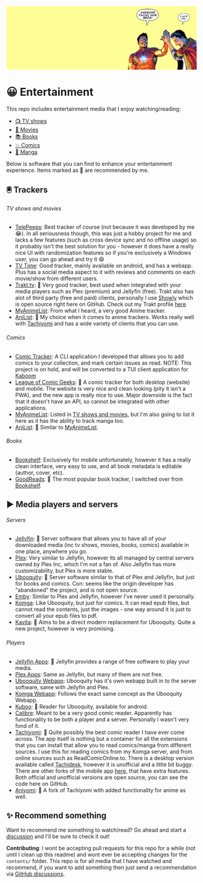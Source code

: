 ![](header.png)

😀 Entertainment
=====================

This repo includes entertainment media that I enjoy watching/reading:

- [📺 TV shows](contents/tv-shows.md)
- [🎥 Movies](contents/movies.md)
- [📚 Books](contents/books.md)
- [💥 Comics](contents/comics.md)
- [💬 Manga](contents/manga.md)

Below is software that you can find to enhance your entertainment experience. Items marked as 👑 are recommended by me.

## 🖲 Trackers
###### TV shows and movies

- [TelePeeps](https://kitric.github.io/projects/telepeeps/): Best tracker of course (not because it was developed by me 😂). In all seriousness though, this was just a hobby project for me and lacks a few features (such as cross device sync and no offline usage) so it probably isn't the best solution for you - however it does have a really nice UI with randomization features so if you're exclusively a Windows user, you can go ahead and try it 😄
- [TV Time](https://www.tvtime.com): Good tracker, mainly available on android, and has a webapp. Plus has a social media aspect to it with reviews and comments on each movie/show from different users.
- [Trakt.tv](https://trakt.tv): 👑 Very good tracker, best used when integrated with your media players such as Plex (premium) and Jellyfin (free). Trakt also has alot of third party (free and paid) clients, personally I use [Showly](https://github.com/michaldrabik/showly-2.0) which is open source right here on GitHub. Check out my Trakt profile [here](https://trakt.tv/users/crxssed)
- [MyAnimeList](https://myanimelist.net): From what I heard, a very good Anime tracker.
- [AniList](https://anilist.co): 👑 My choice when it comes to anime trackers. Works really well with [Tachiyomi](https://tachiyomi.org) and has a wide variety of clients that you can use.

###### Comics
- [Comic Tracker](https://github.com/crxssed7/comics-cli): A CLI application I developed that allows you to add comics to your collection, and mark certain issues as read. NOTE: This project is on hold, and will be converted to a TUI client application for [Kaboom](https://github.com/crxssed7/kaboom-api)
- [League of Comic Geeks](https://leagueofcomicgeeks.com/): 👑 A comic tracker for both desktop (website) and mobile. The website is very nice and clean looking (pity it isn't a PWA), and the new app is really nice to use. Major downside is the fact that it doesn't have an API, so cannot be integrated with other applications.
- [MyAnimeList](https://myanimelist.net): Listed in [TV shows and movies](#tv-shows-and-movies), but I'm also going to list it here as it has the ability to track manga too.
- [AniList](https://anilist.co): 👑 Similar to [MyAnimeList](https://myanimelist.net).

###### Books
- [Bookshelf](https://www.bookshelfapp.info): Exclusively for mobile unfortunately, however it has a really clean interface, very easy to use, and all book metadata is editable (author, cover, etc).
- [GoodReads](https://www.goodreads.com): 👑 The most popular book tracker, I switched over from [Bookshelf](https://www.bookshelfapp.info).

## ▶ Media players and servers
###### Servers

- [Jellyfin](https://jellyfin.org): 👑 Server software that allows you to have all of your downloaded media (inc tv shows, movies, books, comics) available in one place, anywhere you go.
- [Plex](https://www.plex.tv/en-gb/): Very similar to Jellyfin, however its all managed by central servers owned by Plex Inc, which I'm not a fan of. Also Jellyfin has more customizability, but Plex is more stable. 
- [Ubooquity](https://vaemendis.net/ubooquity/): 👑 Server software similar to that of Plex and Jellyfin, but just for books and comics. Con: seems like the origin developer has "abandoned" the project, and is not open source.
- [Emby](https://emby.media/): Similar to Plex and Jellyfin, however I've never used it personally.
- [Komga](https://komga.org/): Like Ubooquity, but just for comics. It can read epub files, but cannot read the contents, just the images - one way around it is just to convert all your epub files to pdf.
- [Kavita](https://www.kavitareader.com): 👑 Aims to be a direct modern replacement for Ubooquity. Quite a new project, however is very promising.

###### Players

- [Jellyfin Apps](https://jellyfin.org/clients/): 👑 Jellyfin provides a range of free software to play your media.
- [Plex Apps](https://www.plex.tv/en-gb/media-server-downloads/#plex-app): Same as Jellyfin, but many of them are not free.
- [Ubooquity Webapp](https://vaemendis.net/ubooquity/): Ubooquity has it's own webapp built in to the server software, same with Jellyfin and Plex.
- [Komga Webapp](https://komga.org/): Follows the exact same concept as the Ubooquity Webapp.
- [Kuboo](https://play.google.com/store/apps/details?id=com.sethchhim.kuboo&hl=en_GB&gl=US): 👑 Reader for Ubooquity, available for android.
- [Calibre](https://calibre-ebook.com/): Meant to be a very good comic reader. Apparently has functionality to be both a player and a server. Personally I wasn't very fond of it.
- [Tachiyomi](https://tachiyomi.org): 👑 Quite possibly the best comic reader I have ever come across. The app itself is nothing but a container for all the extensions that you can install that allow you to read comics/manga from different sources. I use this for reading comics from my Komga server, and from online sources such as ReadComicOnline.to. There is a desktop version available called [Tachidesk](https://github.com/AriaMoradi/Tachidesk), however it is unofficial and a little bit buggy. There are other forks of the mobile app [here](https://tachiyomi.org/forks/), that have extra features. Both official and unofficial versions are open source, you can see the code here on GitHub.
- [Aniyomi](https://aniyomi.jmir.xyz): 👑 A fork of Tachiyomi with added functionality for anime as well.

## ✨ Recommend something

Want to recommend me something to watch/read? Go ahead and start a [discussion](https://github.com/crxssed7/entertainment/discussions/new?category=recommendation) and I'll be sure to check it out!

**Contributing**: I wont be accepting pull requests for this repo for a while (not until I clean up this readme) and wont ever be accepting changes for the `contents/` folder. This repo is for all media that I have watched and recommend, if you want to add something then just send a recommendation via [GitHub discussions](https://github.com/crxssed7/entertainment/discussions/new?category=recommendation).
